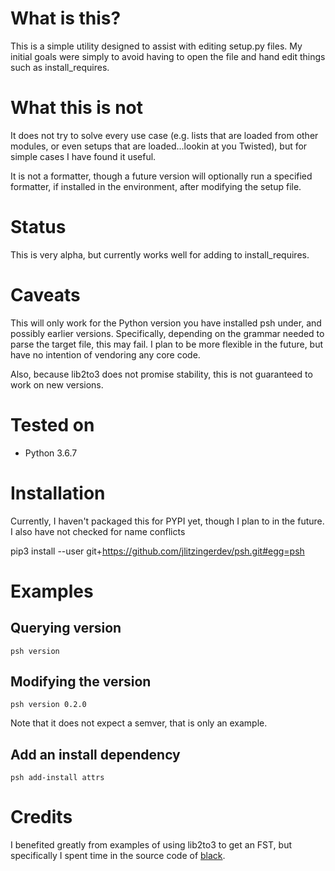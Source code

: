 # What is this?
This is a simple utility designed to assist with editing setup.py files.  My initial goals were simply to avoid having to open the file and hand edit things such as install_requires.

# What this is not
It does not try to solve every use case (e.g. lists that are loaded from other modules, or even setups that are loaded...lookin at you Twisted), but for simple cases I have found it useful.

It is not a formatter, though a future version will optionally run a specified formatter, if installed in the environment, after modifying the setup file.

# Status
This is very alpha, but currently works well for adding to install_requires.

# Caveats
This will only work for the Python version you have installed psh under, and possibly earlier versions.  Specifically, depending on the grammar needed to parse the target file, this may fail.  I plan to be more flexible in the future, but have no intention of vendoring any core code.

Also, because lib2to3 does not promise stability, this is not guaranteed to work on new versions.

# Tested on
- Python 3.6.7

# Installation
Currently, I haven't packaged this for PYPI yet, though I plan to in the future.  I also have not checked for name conflicts

pip3 install --user git+https://github.com/jlitzingerdev/psh.git#egg=psh

# Examples
## Querying version
`psh version`

## Modifying the version
`psh version 0.2.0`

Note that it does not expect a semver, that is only an example.

## Add an install dependency

`psh add-install attrs`

# Credits
I benefited greatly from examples of using lib2to3 to get an FST, but specifically I spent time in the source code of [black](https://github.com/ambv/black).
